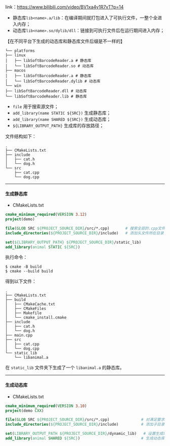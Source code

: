 
link：https://www.bilibili.com/video/BV1xa4y1R7vT?p=14

* 静态库```lib<name>.a/lib```：在编译期间就打包进入了可执行文件，一整个全进入内存；
* 动态库```lib<name>.so/dylib/dll```：链接到可执行文件后在运行期间进入内存；

【在不同平台下生成的动态库和静态库文件后缀是不一样的】

```shell
└── platforms
├── linux
│   ├── libSoftBarcodeReader.a # 静态库
│   └── libSoftBarcodeReader.so # 动态库
├── macos
│   ├── libSoftBarcodeReader.a # 静态库
│   └── libSoftBarcodeReader.dylib # 动态库
└── win
├── libSoftBarcodeReader.dll # 动态库
└── libSoftBarcodeReader.lib # 静态库
```

* ```file``` 用于搜索源文件；
* ```add_library(name STATIC ${SRC})``` 生成静态库；
* ```add_library(name SHARED ${SRC})``` 生成动态库；
* ```${LIBRARY_OUTPUT_PATH}``` 生成库的存放路径；

文件结构如下：

```shell
.
├── CMakeLists.txt
├── include
│   ├── cat.h
│   └── dog.h
└── src
    ├── cat.cpp
    └── dog.cpp
```


---

#### 生成静态库

* CMakeLists.txt
```cmake
cmake_minimum_required(VERSION 3.12)
project(demo)

file(GLOB SRC ${PROJECT_SOURCE_DIR}/src/*.cpp)       # 搜索全部的.cpp文件
include_directories(${PROJECT_SOURCE_DIR}/include)   # 添加头文件所在目录

set(${LIBRARY_OUTPUT_PATH} ${PROJECT_SOURCE_DIR}/static_lib)
add_library(animal STATIC ${SRC})
```

执行命令：
```shell
$ cmake -B build
$ cmake --build build
```

得到以下文件：
```shell
.
├── CMakeLists.txt
├── build
│   ├── CMakeCache.txt
│   ├── CMakeFiles
│   ├── Makefile
│   └── cmake_install.cmake
├── include
│   ├── cat.h
│   └── dog.h
├── main.cpp
├── src
│   ├── cat.cpp
│   └── dog.cpp
└── static_lib
    └── libanimal.a
```

在 `static_lib` 文件夹下生成了一个 `libanimal.a` 的静态库。

---

#### 生成动态库

* CMakeLists.txt
```cmake
cmake_minimum_required(VERSION 3.10)
project(demo CXX)

file(GLOB SRC ${PROJECT_SOURCE_DIR}/src/*.cpp)              # 对满足要求的文件进行搜索并赋值给SRC变量
include_directories(${PROJECT_SOURCE_DIR}/include)          # 添加子目录

set(LIBRARY_OUTPUT_PATH ${PROJECT_SOURCE_DIR}/dynamic_lib)   # 设置生成库的输出目录
add_library(animal SHARED ${SRC})                           # 生成动态库
```

